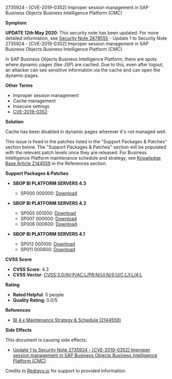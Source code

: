2735924 - [CVE-2019-0352] Improper session management in SAP Business Objects Business Intelligence Platform (CMC)

**Symptom**

**UPDATE 12th May 2020**: This security note has been updated. For more detailed information, see [Security Note 2878555](https://me.sap.com/notes/2878555) - Update 1 to Security Note 2735924 - [CVE-2019-0352] Improper session management in SAP Business Objects Business Intelligence Platform (CMC)

In SAP Business Objects Business Intelligence Platform, there are spots where dynamic pages (like JSP) are cached. Due to this, even after logout, an attacker can see sensitive information via the cache and can open the dynamic pages.

**Other Terms**

- Improper session management
- Cache management
- Insecure settings
- [CVE-2019-0352](https://cve.mitre.org/cgi-bin/cvename.cgi?name=CVE-2019-0352)

**Solution**

Cache has been disabled in dynamic pages wherever it's not managed well.

This issue is fixed in the patches listed in the "Support Packages & Patches" section below. The "Support Packages & Patches" section will be populated with the relevant patch levels once they are released. For Business Intelligence Platform maintenance schedule and strategy, see [Knowledge Base Article 2144559](https://me.sap.com/notes/2144559) in the References section.

**Support Packages & Patches**

- **SBOP BI PLATFORM SERVERS 4.3**
  - SP000 000000: [Download](https://me.sap.com/softwarecenter/template/products/_APP=00200682500000001943&_EVENT=DISPHIER&HEADER=Y&FUNCTIONBAR=N&EVENT=TREE&NE=NAVIGATE&ENR=73555000100200006622&V=MAINT)
  
- **SBOP BI PLATFORM SERVERS 4.2**
  - SP005 001000: [Download](https://me.sap.com/softwarecenter/template/products/_APP=00200682500000001943&_EVENT=DISPHIER&HEADER=Y&FUNCTIONBAR=N&EVENT=TREE&NE=NAVIGATE&ENR=73555000100200001041&V=MAINT)
  - SP007 000000: [Download](https://me.sap.com/softwarecenter/template/products/_APP=00200682500000001943&_EVENT=DISPHIER&HEADER=Y&FUNCTIONBAR=N&EVENT=TREE&NE=NAVIGATE&ENR=73555000100200001041&V=MAINT)
  - SP006 000600: [Download](https://me.sap.com/softwarecenter/template/products/_APP=00200682500000001943&_EVENT=DISPHIER&HEADER=Y&FUNCTIONBAR=N&EVENT=TREE&NE=NAVIGATE&ENR=73555000100200001041&V=MAINT)

- **SBOP BI PLATFORM SERVERS 4.1**
  - SP012 000100: [Download](https://me.sap.com/softwarecenter/template/products/_APP=00200682500000001943&_EVENT=DISPHIER&HEADER=Y&FUNCTIONBAR=N&EVENT=TREE&NE=NAVIGATE&ENR=67838200100200019009&V=MAINT)
  - SP011 000800: [Download](https://me.sap.com/softwarecenter/template/products/_APP=00200682500000001943&_EVENT=DISPHIER&HEADER=Y&FUNCTIONBAR=N&EVENT=TREE&NE=NAVIGATE&ENR=67838200100200019009&V=MAINT)

**CVSS Score**

- **CVSS Score**: 4.3
- **CVSS Vector**: [CVSS:3.0/AV:P/AC:L/PR:N/UI:N/S:U/C:L/I:L/A:L](https://nvd.nist.gov/vuln-metrics/cvss/v3-calculator?vector=CVSS:3.0/AV:P/AC:L/PR:N/UI:N/S:U/C:L/I:L/A:L)

**Rating**

- **Rated Helpful**: 0 people
- **Quality Rating**: 0.0/5

**References**

- [BI 4.x Maintenance Strategy & Schedule (2144559)](https://me.sap.com/notes/2144559)

**Side Effects**

This document is causing side effects:
- [Update 1 to Security Note 2735924 - [CVE-2019-0352] Improper session management in SAP Business Objects Business Intelligence Platform (CMC)](https://me.sap.com/notes/2878555)

Credits to [Redrays.io](https://redrays.io) for support to provided information.